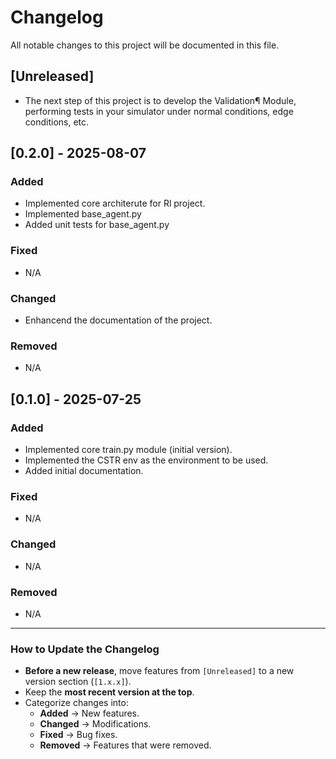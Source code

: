 # **Changelog**

All notable changes to this project will be documented in this file.


## **[Unreleased]**
- The next step of this project is to develop the Validation¶ Module, performing tests in your simulator under normal conditions, edge conditions, etc.

## **[0.2.0]** - 2025-08-07
### **Added**
- Implemented core architerute for Rl project.
- Implemented base_agent.py
- Added unit tests for base_agent.py

### **Fixed**
- N/A

### **Changed**
- Enhancend the documentation of the project.

### **Removed**
- N/A

## **[0.1.0]** - 2025-07-25
### **Added**
- Implemented core train.py module (initial version).
- Implemented the CSTR env as the environment to be used.
- Added initial documentation.

### **Fixed**
- N/A

### **Changed**
- N/A

### **Removed**
- N/A

---

### **How to Update the Changelog**
- **Before a new release**, move features from `[Unreleased]` to a new version section (`[1.x.x]`).
- Keep the **most recent version at the top**.
- Categorize changes into:
  - **Added** → New features.
  - **Changed** → Modifications.
  - **Fixed** → Bug fixes.
  - **Removed** → Features that were removed.